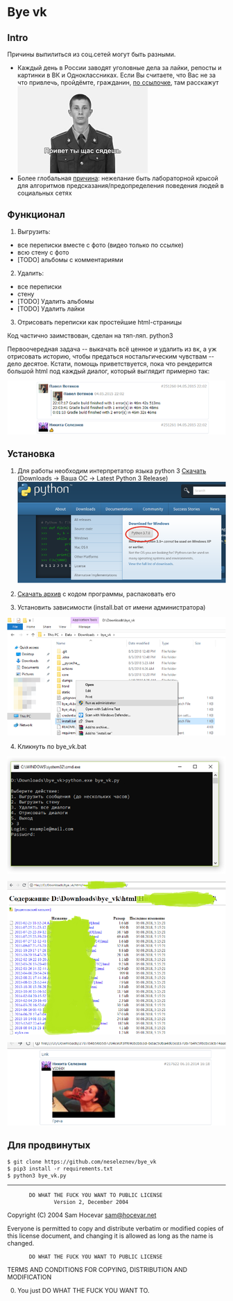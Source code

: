 # Bye vk

## Intro

Причины выпилиться из соц.сетей могут быть разными.
 * Каждый день в России заводят уголовные дела за лайки, репосты и
 картинки в ВК и Одноклассниках. Если Вы считаете, что Вас не за что
 привлечь, пройдёмте, гражданин, [по ссылочке](https://medialeaks.ru/2907bva-idyom-na-posadku/),
  там расскажут ![](static/hello.jpg)
 * Более глобальная
 [причина](https://vc.ru/43175-pochemu-stoit-udalit-vse-akkaunty-v-socialnyh-setyah):
  нежелание быть лабораторной крысой для алгоритмов предсказания/предопределения поведения людей в социальных сетях

## Функционал

1. Выгрузить:
 * все переписки вместе с фото (видео только по ссылке)
 * всю стену с фото
 * [TODO] альбомы с комментариями
2. Удалить:
 * все переписки
 * стену
 * [TODO] Удалить альбомы
 * [TODO] Удалить лайки
3. Отрисовать переписки как простейшие html-страницы

Код частично заимствован, сделан на тяп-ляп. python3

Первоочередная задача -- выкачать всё ценное и удалить из вк, а уж отрисовать историю,
чтобы предаться ностальгическим чувствам -- дело десятое. Кстати, помощь приветствуется, пока что рендерится большой html под каждый диалог, который выглядит примерно так:

![](static/wall2.png)

## Установка

1. Для работы необходим интерпретатор языка python 3 [Скачать](https://www.python.org/) (Downloads -> Ваша ОС -> Latest Python 3 Release)
![](static/python1.png)

2. [Скачать архив](https://github.com/neseleznev/bye_vk/archive/master.zip) с кодом программы, распаковать его

3. Установить зависимости (install.bat от имени администратора)

![Запустить install.bat от имени администратора](static/work0.png)

4. Кликнуть по bye_vk.bat

![Запуск](static/work1.png)

![Диалоги](static/work2.png)

![Диалог](static/work3.png)

## Для продвинутых

```
$ git clone https://github.com/neseleznev/bye_vk
$ pip3 install -r requirements.txt
$ python3 bye_vk.py
```


______________________________________________________

           DO WHAT THE FUCK YOU WANT TO PUBLIC LICENSE
                   Version 2, December 2004

Copyright (C) 2004 Sam Hocevar <sam@hocevar.net>

Everyone is permitted to copy and distribute verbatim or modified
copies of this license document, and changing it is allowed as long
as the name is changed.

           DO WHAT THE FUCK YOU WANT TO PUBLIC LICENSE
  TERMS AND CONDITIONS FOR COPYING, DISTRIBUTION AND MODIFICATION

 0. You just DO WHAT THE FUCK YOU WANT TO.

